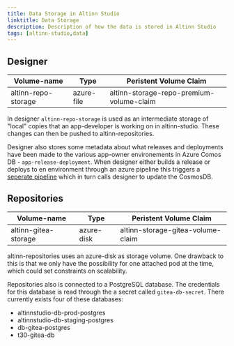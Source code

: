 ```yaml
---
title: Data Storage in Altinn Studio
linktitle: Data Storage
description: Description of how the data is stored in Altinn Studio
tags: [altinn-studio,data]
--- 
```




## Designer


| Volume-name       | Type          | Peristent Volume Claim                    |
|-------------------|---------------|-------------------------------------------|               
|altinn-repo-storage|azure-file     |altinn-storage-repo-premium-volume-claim   |

In designer `altinn-repo-storage` is used as an intermediate storage of "local" copies that an app-developer is working on in altinn-studio. These changes can then be pushed to altinn-repositories.

Designer also stores some metadata about what releases and deployments have been made to the various app-owner environements in Azure Comos DB - `app-release-deployment`.
When designer either builds a release or deploys to en environment through an azure pipeline this triggers a [seperate pipeline](https://dev.azure.com/brreg/altinn-studio/_build?definitionId=85) which in turn calls designer to update the CosmosDB.


## Repositories

| Volume-name           | Type          | Peristent Volume Claim            |
|-----------------------|---------------|-----------------------------------|               
|altinn-gitea-storage   |azure-disk     |altinn-storage-gitea-volume-claim  |


altinn-repositories uses an azure-disk as storage volume. One drawback to this is that we only have the possibility for one attached pod at the time, which could set constraints on scalability.

Repositories also is connected to a PostgreSQL database. The credentials for this database is read through the a secret called `gitea-db-secret`.
There currently exists four of these databases:
- altinnstudio-db-prod-postgres
- altinnstudio-db-staging-postgres
- db-gitea-postgres
- t30-gitea-db

